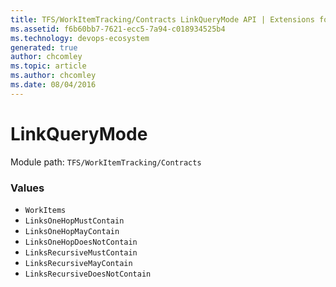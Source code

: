 ```yaml
---
title: TFS/WorkItemTracking/Contracts LinkQueryMode API | Extensions for Azure DevOps Services
ms.assetid: f6b60bb7-7621-ecc5-7a94-c018934525b4
ms.technology: devops-ecosystem
generated: true
author: chcomley
ms.topic: article
ms.author: chcomley
ms.date: 08/04/2016
---
```


# LinkQueryMode

Module path: `TFS/WorkItemTracking/Contracts`

### Values

* `WorkItems` 
* `LinksOneHopMustContain` 
* `LinksOneHopMayContain` 
* `LinksOneHopDoesNotContain` 
* `LinksRecursiveMustContain` 
* `LinksRecursiveMayContain` 
* `LinksRecursiveDoesNotContain` 
